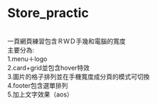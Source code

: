 # Store_practic
<br>
一頁網頁練習包含ＲＷＤ手幾和電腦的寬度
<br>  主要分為:
<br>
1.menu＋logo
<br>
2.card+grid並包含hover特效
<br>
3.圖片的格子排列並在手機寬度成分頁的模式可切換
<br>
4.footer包含選單排列
<br>
5.加上文字效果（aos）
